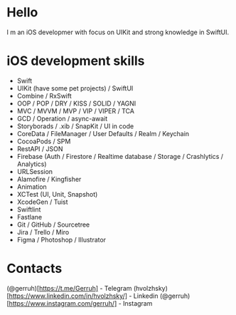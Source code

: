 # Hello
I m an iOS developmer with focus on UIKit and strong knowledge in SwiftUI.

# iOS development skills
- Swift
- UIKit (have some pet projects) / SwiftUI
- Combine / RxSwift 
- OOP / POP / DRY / KISS / SOLID / YAGNI
- MVC / MVVM / MVP / VIP / VIPER / TCA
- GCD / Operation / async-await
- Storyborads / .xib / SnapKit / UI in code
- CoreData / FileManager / User Defaults / Realm / Keychain
- CocoaPods / SPM
- RestAPI / JSON
- Firebase (Auth / Firestore / Realtime database / Storage / Crashlytics / Analytics)
- URLSession
- Alamofire / Kingfisher
- Animation
- XCTest (UI, Unit, Snapshot)
- XcodeGen / Tuist
- Swiftlint
- Fastlane
- Git / GitHub / Sourcetree
- Jira / Trello / Miro
- Figma / Photoshop / Illustrator

# Contacts
(@gerruh)[https://t.me/Gerruh] - Telegram
(hvolzhsky)[https://www.linkedin.com/in/hvolzhsky/] - Linkedin
(@gerruh)[https://www.instagram.com/gerruh/] - Instagram

